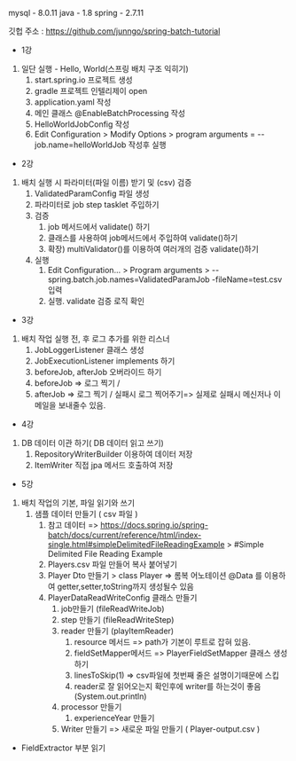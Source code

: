   mysql  - 8.0.11
  java - 1.8
  spring - 2.7.11
  
깃헙 주소 : https://github.com/junngo/spring-batch-tutorial

  - 1강
1. 일단 실행 - Hello, World(스프링 배치 구조 익히기)
   1. start.spring.io 프로젝트 생성
   2. gradle 프로젝트 인텔리제이 open
   3. application.yaml 작성
   4. 메인 클래스 @EnableBatchProcessing 작성
   5. HelloWorldJobConfig 작성
   6. Edit Configuration > Modify Options > program arguments = --job.name=helloWorldJob 작성후 실행

- 2강
1. 배치 실행 시 파라미터(파일 이름) 받기 및 (csv) 검증
   1. ValidatedParamConfig 파일 생성
   2. 파라미터로 job step tasklet 주입하기
   3. 검증
      1. job 메서드에서 validate() 하기
      2. 클래스를 사용하여 job메서드에서 주입하여 validate()하기
      3. 확장) multiValidator()를 이용하여 여러개의 검증 validate()하기
   4. 실행
      1. Edit Configuration... > Program arguments > --spring.batch.job.names=ValidatedParamJob -fileName=test.csv 입력
      2. 실행. validate 검증 로직 확인

- 3강
1. 배치 작업 실행 전, 후 로그 추가를 위한 리스너
   1.  JobLoggerListener 클래스 생성
      1. JobExecutionListener implements 하기
      2. beforeJob, afterJob 오버라이드 하기
      3. beforeJob => 로그 찍기 / 
      4. afterJob => 로그 찍기 / 실패시 로그 찍어주기=> 실제로 실패시 메신저나 이메일을 보내줄수 있음.

- 4강
1. DB 데이터 이관 하기( DB 데이터 읽고 쓰기)
   1. RepositoryWriterBuilder 이용하여 데이터 저장
   2. ItemWriter 직접 jpa 메서드 호출하여 저장

- 5강
1. 배치 작업의 기본, 파일 읽기와 쓰기
   1. 샘플 데이터 만들기 ( csv 파일 )  
      1. 참고 데이터 => https://docs.spring.io/spring-batch/docs/current/reference/html/index-single.html#simpleDelimitedFileReadingExample > #Simple Delimited File Reading Example
      2. Players.csv 파일 만들어 복사 붙어넣기 
      3. Player Dto 만들기 > class Player => 롬복 어노테이션 @Data 를 이용하여 getter,setter,toString까지 생성될수 있음
      4. PlayerDataReadWriteConfig 클래스 만들기
         1. job만들기 (fileReadWriteJob)
         2. step 만들기 (fileReadWriteStep)
         3. reader 만들기 (playItemReader)
            1. resource 메서드 => path가 기본이 루트로 잡혀 있음.
            2. fieldSetMapper메서드 => PlayerFieldSetMapper 클래스 생성하기
            3. linesToSkip(1) => csv파일에 첫번째 줄은 설명이기때문에 스킵
            4. reader로 잘 읽어오는지 확인후에 writer를 하는것이 좋음 (System.out.println)
         4. processor 만들기 
            1. experienceYear 만들기
         5. Writer 만들기 => 새로운 파일 만들기 ( Player-output.csv )
* FieldExtractor 부분 읽기